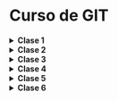 # Curso de GIT

<details><summary> <b> Clase 1 </b></summary>

## ¿Qué es Git?

> Git es un sistema de control de versiones, donde los cambios en el código son registrados por un historial en sus ficheros para saber quién y cuándo lo hizo.

<details><summary> :eyes: <b> Configurar el entorno</b></summary>

1. Cambiar los credenciales **globales**:

    ```sh
    git config --global user.name <tu_nombre>
	git config --global user.email <tu_email>
    ```

2. Cambiar credenciales **para un proyecto en concreto**:
    ```sh
    cd <tu_directorio>
    git config user.name <tu_nombre>
    git config user.email <tu_email>
    ```
    
3. Editor de código que se abre con Git:

    ```sh
    git config core.editor "code"
    ```
    > [!NOTE]\
    > En este caso se utiliza con **Visual Studio Code** pero se puede modificar a "atom", "subl", "nano",etc

4. Comprobar configuración de Git	:

    ```sh
    git config --list
    ```

</details>

## Ventajas

<div style="display:flex; justify-content: space-between; align-items: center;">
    <img src="https://cdn-icons-png.flaticon.com/512/5454/5454645.png" alt="Rendimiento" style="width: 70px;">
    <img src="https://cdn-icons-png.flaticon.com/512/2345/2345500.png" alt="Seguridad" style="width: 70px;">
    <img src="https://cdn-icons-png.flaticon.com/512/5201/5201492.png" alt="Flexibilidad" style="width: 70px;">
</div>

## Git posee 3 tipos de estados:
 
1.  **Modified:** Cuando un archivo tiene cambios marcados para ser confirmados y se encuentra en el directorio de trabajo.

2.  **Staged:** Los archivos modificados ya están marcados para ser confirmados en el repositorio local.

3.  **Commited:** Se crea un punto de guardado en el repositorio.

```mermaid
sequenceDiagram
Modified ->> Staged: Edit the file
Staged ->> Commited: Staged the file
Commited->> Modified: Commit
```

</details>

<details><summary> <b> Clase 2 </b></summary>

## Conceptos Principales

>El propósito principal de las ramas es el trabajo colaborativo en paralelo.

1. **Rama (Branch)**: una versión paralela del proyecto que se utiliza para desarrollar nuevas características o corregir errores sin afectar la rama principal.
2. **Rama principal (Main Branch)**: la rama predeterminada del proyecto, usualmente llamada "master".
3. **Rama de características (Feature Branch)**: una rama que se utiliza para desarrollar una nueva característica o funcionalidad.
4. **Rama de corrección (Hotfix Branch)**: una rama que se utiliza para corregir un error crítico en la rama principal.

## Flujo de trabajo

Crear una rama de características o corrección a partir de la rama principal.
Realizar cambios y commits en la rama creada.
Fusionar la rama creada con la rama principal cuando se complete el desarrollo.
Eliminar la rama creada una vez fusionada.

<details><summary><b> Ver Imagen</b></summary>
	
```mermaid
graph LR

Proyecto -- Rama principal --> B(( ))
B(( )) --> G(( ))
G(( )) --> H(( ))
B(( )) --> C(( ))
C(( )) --> D(( ))
C(( )) --> J(( ))
J(( )) --> L(( ))
L(( )) -.-> F(( ))
D(( )) --> E(( ))
E(( )) --> F(( ))
F(( )) --> K(( ))
K(( )) --> M(( ))
```
</details>

>Permite trabajar en diferentes versiones del proyecto de forma paralela.
Facilita la colaboración entre desarrolladores.
Permite revertir cambios si algo sale mal.

>Las ramas de Git son una herramienta poderosa para gestionar diferentes versiones de un proyecto. Al entender cómo crear, cambiar, fusionar y eliminar ramas, los desarrolladores pueden trabajar de forma más eficiente y colaborativa en proyectos complejos.
</details>

<details><summary> <b> Clase 3 </b></summary>
	
## GitHub

## Navegando por GitHub
>Se puede:
1. **Ver mi perfil y mis repositorio**: Podemos ver nuestra información de nuestro perfil, repositorios, organizaciones a las que pertenecemos y ver nuestras contribuciones.
2. **Buscar perfiles, repositorios , etc.**: Podemos ver nuestros repositorios y repositorios de otras personas.
3. **Proyectos**: Nos permite ver, crear y gestionar proyectos.
4. **Organizaciones**: Nos permite crear repositorios privados y poder agregar personas a este.
5. **Repositorios y codigo**: Podemos ver archivos de los repositorios publicos y personales, se puede realizar cambios en el código.
6. **Acciones en los repositorios**: Las actions nos permiten automatizar las tareas en nuetro repositorio.
   
## Repositorio remoto:
>Para esto necesitamos:
- **Crear una cuenta en GitHub**
- **Crear un repositorio local en nuestro ordenador.**
- **Vincular el repositorio local con el repositorio remoto en GitHub**
- **Sicronizar nuestros cambios del repositorio local con el repositorio remoto**

</details>

<details><summary> <b> Clase 4 </b></summary>
	
## Push, pull y pull request

## ¿Que es git push?

> Es un comando que nos permite subir los cambios de nuestro repositorio local a nuestro repositorio remoto.
> Este se asocia a solo una rama.

## ¿Que es git pull?

> Es un comando que nos permite descargar los cambios de nuestro repositorio remoto a nuestro repositorio local.

## Malas prácticas del git push 

> El git push -f ó git force push, es una mala práctica porque puede sobreescribir los cambios de otros usuarios en el repositorio remoto.

## Como crear un pull request o PR

> Un pull request es una solicitud de revision y fusión de los cambios de una rama en otra rama que son enviados al repositorio original.
> Un pull request se puede crear desde la plataforma de GitHub o desde la linea de comandos de git.
> Se puede hacer pull request con commits pequeños y poder visualizarlos, esto cuenta como una buena práctica.

</details>

<details><summary> <b> Clase 5 </b></summary>

## Git flow

>Es un flujo de trabajo ramificado que utiliza varias ramas.

![Git flow](https://i.stack.imgur.com/pXRq8.png)

>Ramas principales
- **main o master**: Es la rama principal que contiene el código de producción.
- **develop**: Esta rama de desarrollo donde se realizan los cambios principales.
- **features**: Estos son caracteristicas nuevas del proyecto.
- **release**: Estos son cambios de último momento.
- **Hotflix**: Son parches o arreglar bugs pequeños que son parte del main.

## GitHub flow

>Es un flujo de trabajo de git mas simple, porque solo utiliza dos ramas.

![GitHub flow]([https://i.stack.imgur.com/pXRq8.png](https://th.bing.com/th/id/OIP.Nin6zQ9qL900hxG6Uo8shQAAAA?rs=1&pid=ImgDetMain))

>Estas son:
- **main**: Es la rama principal que contiene el código estable.
- **feature**: Esta rama es para desarrollar nuevas caracteristicas.

## Trunk Based Development
>Es una estrategia donde se prioriza hacer commits desde la rama principal, en caso de necesitar ramas se hacen PR pequeños para integrarlos lo antes posible.

## Ship/ Show / Ask

- **Ship**: Son los cambios listos para fusionarse con la rama principal.
- **Show**: Son los cambios que deben ser revisados po CI antes de fusionarse con la rama principal.
- **Ask** : Son los cambios que requieren de una PR, antes de ser fusionados.

</details>

<details><summary> <b> Clase 6 </b></summary>



 
## Comandos

| Comando                     | Descripción                                                                |
| -------------------------   | -----------------------------------------------------------------          |
| `git init <nuevo_proyecto>` | Inicia un nuevo repositorio Git.                                           |
| `git status`                | Muestra el estado actual del proyecto.                                     |
| `git add`                   | Agrega todos los archivos al repositorio de Git.                           |
| `git restore --staged`      | Evita que los cambios en el área de preparación se incluyan en el commit.  |
| `git commit`                | Genera un registro del cambio realizado.                                   |
| `git log`                   | Muestra un historial de los commits realizados.                            |
| `git commit -amend-m`       | Permite editar el mensaje del commit.                                      |
| `git branch `               | Nos muestra todas las ramas del repositorio actual.                        |
| `git branch <nombre_rama>`  | Crear una rama este tiene diferentes complementos.                         |
| `git switch <nombre_rama>`  | Permite cambiar de una rama a otra en nuestro repositorio loca.            |
| `git checkout <nombre_rama>`| Cambia la ubicación actual al "nombre_rama" con todos los cambios.         |
| `git branch -a`             | Permite ver a las ramas locales y remotas.                                 |
| `git merge <nombre_rama>`   | Fusiona una rama.				                           |
| `git remote add <alias> <URL-repositorio-remoto>`| Enlaza nuestro repositorio local con nuestro repositorio remoto.|
| `git push <alias> main`     | Sicroniza nuestros cambios de mi repositorio local con mi repositorio remoto.|
| `git clone <url-repositorio-remoto>`| Sirve para clonar un repositorio existente en un nuevo directorio local.|
| `git remote -v`             | Muestra que nuestro repositorio esta enlazado con el repositorio remoto.   |
| `git push origin <nombre_rama>`| Creamos una rama remota.				                   |
| `git fetch`                 | Actualiza la información entre mi repositorio remoto y local.	           |
| `git remote prune origin`   | Elimina las ramas del repositorio local que ya no se utilizan.	           |
| `git merge `                | Combina los cambios de dos o mas ramas en una sola rama.		   |
| `git push -u`               | Envia los commits locales al repositorio remote y establece la rama como referencia. |
| `git push -d <alias> <rama-remota>` | Borrar una rama remota.                                            |
| `git push -f`               | Fuerza un push.                                                            |
| `git push <alias> <rama 1> <rama 2> <rama N>` | Enviar los commits locales de una o varias ramas específicas a un repositorio remoto.|
| `git pull`               | Envia los commits locales al repositorio remoto y establece a la rama como referencia. |
| `git pull --all`            | Descarga todos los cambios de todas las ramas remotas y  las fusiona con las del repositorio local. |
| `git flow`                  | Inicializa un repositorio Git con el flujo de trabajo Git Flow.            |







